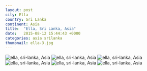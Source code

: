 ```yaml
---
layout: post
city: Ella
country: Sri Lanka
continent: Asia
title:  "Ella, Sri Lanka, Asia"
date:   2015-08-12 15:44:43 +0000
categories: asia srilanka
thumbnail: ella-3.jpg
---
```


<div class="img-container">
	<img class="img-responsive" src="{{ site.github.url }}/img/countries/sri-lanka/ella-1.jpg" alt="ella, sri-lanka, Asia"/>
	<img class="img-responsive" src="{{ site.github.url }}/img/countries/sri-lanka/ella-2.jpg" alt="ella, sri-lanka, Asia"/>
	<img class="img-responsive" src="{{ site.github.url }}/img/countries/sri-lanka/ella-3.jpg" alt="ella, sri-lanka, Asia"/>
	<img class="img-responsive" src="{{ site.github.url }}/img/countries/sri-lanka/ella-4.jpg" alt="ella, sri-lanka, Asia"/>
	<img class="img-responsive" src="{{ site.github.url }}/img/countries/sri-lanka/ella-5.jpg" alt="ella, sri-lanka, Asia"/>
	<img class="img-responsive" src="{{ site.github.url }}/img/countries/sri-lanka/ella-6.jpg" alt="ella, sri-lanka, Asia"/>
</div>
